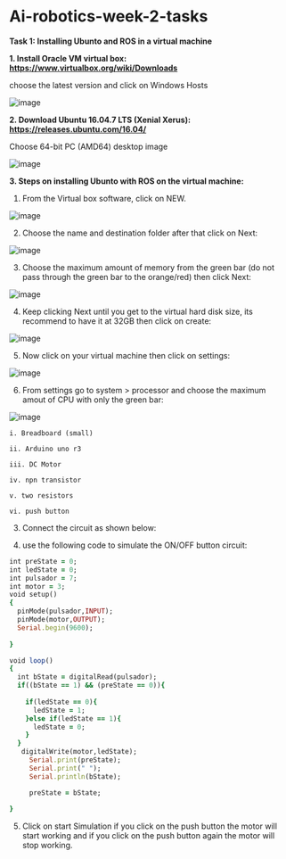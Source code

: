 # Ai-robotics-week-2-tasks
**Task 1: Installing Ubunto and ROS in a virtual machine**  

**1. Install Oracle VM virtual box: https://www.virtualbox.org/wiki/Downloads**

choose the latest version and click on Windows Hosts 

![image](https://user-images.githubusercontent.com/108147030/180487488-dcfe3d5d-ff50-417b-8be7-dbb464b2acc8.png)

**2. Download Ubuntu 16.04.7 LTS (Xenial Xerus): https://releases.ubuntu.com/16.04/**

Choose 64-bit PC (AMD64) desktop image

![image](https://user-images.githubusercontent.com/108147030/180487843-c348c078-a376-4c49-b17f-3ef900461afd.png)

**3. Steps on installing Ubunto with ROS on the virtual machine:**

  1) From the Virtual box software, click on NEW.
  
  ![image](https://user-images.githubusercontent.com/108147030/180488271-dcc03e6b-ce42-49a8-ac4c-59909567d162.png)

  2) Choose the name and destination folder after that click on Next: 
  
  ![image](https://user-images.githubusercontent.com/108147030/180488658-8338fafa-5aa5-4089-aa31-28d8b7765748.png)
  
  3) Choose the maximum amount of memory from the green bar (do not pass through the green bar to the orange/red) then click Next:
  
![image](https://user-images.githubusercontent.com/108147030/180491262-b0bab43a-12d2-4657-bb6d-0759e8ae4767.png)
    
  4) Keep clicking Next until you get to the virtual hard disk size, its recommend to have it at 32GB then click on create:
  
  ![image](https://user-images.githubusercontent.com/108147030/180489852-35507ef6-acc8-4874-a480-784006d84575.png)
  
  5) Now click on your virtual machine then click on settings:
    
![image](https://user-images.githubusercontent.com/108147030/180491341-404aa885-78c6-488e-9b0e-54db03b0ca12.png)

  6) From settings go to system > processor and choose the maximum amout of CPU with only the green bar:
  
 ![image](https://user-images.githubusercontent.com/108147030/180490984-8c9242e9-004c-4412-83af-34dd1a61ce0a.png)




    i. Breadboard (small)
    
    ii. Arduino uno r3
    
    iii. DC Motor
    
    iv. npn transistor
    
    v. two resistors
    
    vi. push button
  
  3) Connect the circuit as shown below:
    
  4) use the following code to simulate the ON/OFF button circuit:
 
```ruby
int preState = 0;
int ledState = 0;
int pulsador = 7;
int motor = 3;
void setup()
{
  pinMode(pulsador,INPUT);
  pinMode(motor,OUTPUT);
  Serial.begin(9600);
  
}

void loop()
{
  int bState = digitalRead(pulsador);
  if((bState == 1) && (preState == 0)){
    
    if(ledState == 0){
      ledState = 1;
    }else if(ledState == 1){
      ledState = 0;
    }
  }
   digitalWrite(motor,ledState);
     Serial.print(preState);
     Serial.print(" ");
     Serial.println(bState);

     preState = bState;
      
}  
  ```
 
5) Click on start Simulation if you click on the push button the motor will start working and if you click on the push button again the motor will stop working.
